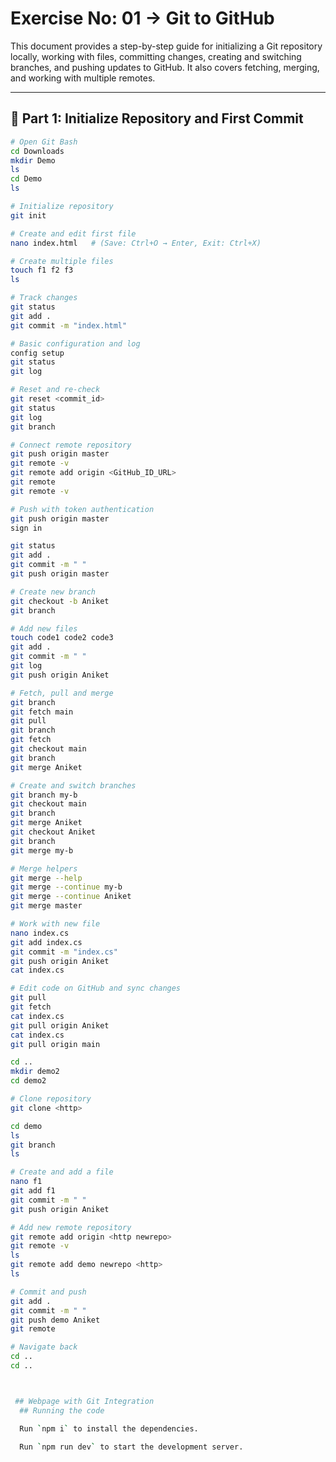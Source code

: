 # Exercise No: 01 → Git to GitHub  

This document provides a step-by-step guide for initializing a Git repository locally, working with files, committing changes, creating and switching branches, and pushing updates to GitHub. It also covers fetching, merging, and working with multiple remotes.

---

## 📌 Part 1: Initialize Repository and First Commit

```bash
# Open Git Bash
cd Downloads
mkdir Demo
ls
cd Demo
ls

# Initialize repository
git init

# Create and edit first file
nano index.html   # (Save: Ctrl+O → Enter, Exit: Ctrl+X)

# Create multiple files
touch f1 f2 f3
ls

# Track changes
git status
git add .
git commit -m "index.html"

# Basic configuration and log
config setup
git status
git log

# Reset and re-check
git reset <commit_id>
git status
git log
git branch

# Connect remote repository
git push origin master
git remote -v
git remote add origin <GitHub_ID_URL>
git remote
git remote -v

# Push with token authentication
git push origin master
sign in

git status
git add .
git commit -m " "
git push origin master

# Create new branch
git checkout -b Aniket
git branch

# Add new files
touch code1 code2 code3
git add .
git commit -m " "
git log
git push origin Aniket

# Fetch, pull and merge
git branch
git fetch main
git pull
git branch
git fetch
git checkout main
git branch
git merge Aniket

# Create and switch branches
git branch my-b
git checkout main
git branch
git merge Aniket
git checkout Aniket
git branch
git merge my-b

# Merge helpers
git merge --help
git merge --continue my-b
git merge --continue Aniket
git merge master

# Work with new file
nano index.cs
git add index.cs
git commit -m "index.cs"
git push origin Aniket
cat index.cs

# Edit code on GitHub and sync changes
git pull
git fetch
cat index.cs
git pull origin Aniket
cat index.cs
git pull origin main

cd ..
mkdir demo2
cd demo2

# Clone repository
git clone <http>

cd demo
ls
git branch
ls

# Create and add a file
nano f1
git add f1
git commit -m " "
git push origin Aniket

# Add new remote repository
git remote add origin <http newrepo>
git remote -v
ls
git remote add demo newrepo <http>
ls

# Commit and push
git add .
git commit -m " "
git push demo Aniket
git remote

# Navigate back
cd ..
cd ..



 ## Webpage with Git Integration
  ## Running the code

  Run `npm i` to install the dependencies.

  Run `npm run dev` to start the development server.
  
